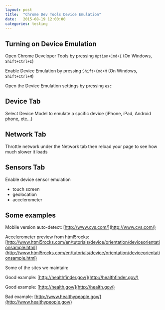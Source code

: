 ```yaml
---
layout: post
title:  "Chrome Dev Tools Device Emulation"
date:   2015-08-19 12:00:00
categories: testing
---
```


Turning on Device Emulation
---------------------------
Open Chrome Developer Tools by pressing `Option+Cmd+I` (On Windows, `Shift+Ctrl+I`)

Enable Device Emulation by pressing `Shift+Cmd+M` (On Windows, `Shift+Ctrl+M`)

Open the Device Emulation settings by pressing `esc`

Device Tab
----------
Select Device Model to emulate a spcific device (iPhone, iPad, Android phone, etc...)

Network Tab
-----------
Throttle network under the Network tab then reload your page to see how much slower it loads

Sensors Tab
-----------
Enable device sensor emulation

  * touch screen
  * geolocation
  * accelerometer

Some examples
-------------

Mobile version auto-detect: [http://www.cvs.com/](http://www.cvs.com/)

Accelerometer preview from html5rocks: [http://www.html5rocks.com/en/tutorials/device/orientation/deviceorientationsample.html](http://www.html5rocks.com/en/tutorials/device/orientation/deviceorientationsample.html)

Some of the sites we maintain:

Good example: [http://healthfinder.gov/](http://healthfinder.gov/)

Good example: [http://health.gov/](http://health.gov/)

Bad example: [http://www.healthypeople.gov/](http://www.healthypeople.gov/)
